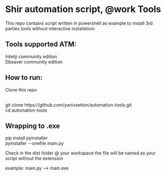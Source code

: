 # Shir automation script, @work Tools
This repo contains script written in powershell as example to install 3rd parties tools without interactive installation:

## Tools supported ATM:
Inteliji community edition</br>
Dbeaver community edition

## How to run:
<p>Clone this repo</p></br>
git clone https://github.com/yanivsetton/automation-tools.git</br>
cd automation-tools</br>

## Wrapping to .exe
pip install pyinstaller</br>
pyinstaller --onefile main.py</br>
<p>Check in the dist folder @ your workspace the file will be named as your script without the extension</p>
<p>example: main.py --> main.exe</p>


